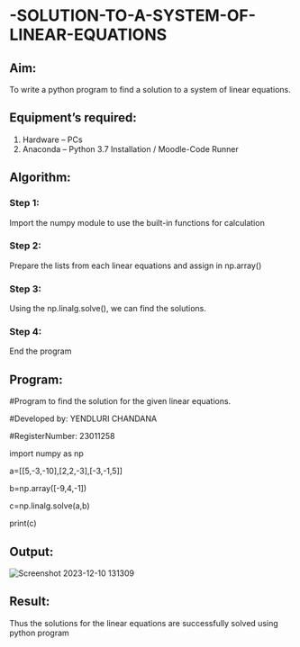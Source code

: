 # -SOLUTION-TO-A-SYSTEM-OF-LINEAR-EQUATIONS
## Aim:
To write a python program to find a solution to a system of linear equations.
## Equipment’s required:
1. 	Hardware – PCs
2. 	Anaconda – Python 3.7 Installation / Moodle-Code Runner
## Algorithm:
### Step 1: 
Import the numpy module to use the built-in functions for calculation
### Step 2: 
Prepare the lists from each linear equations and assign in np.array()
### Step 3: 
Using the np.linalg.solve(), we can find the solutions.
### Step 4: 
End the program
## Program:
#Program to find the solution for the given linear equations.

#Developed by: YENDLURI CHANDANA

#RegisterNumber: 23011258

import numpy as np

a=[[5,-3,-10],[2,2,-3],[-3,-1,5]]

b=np.array([-9,4,-1])

c=np.linalg.solve(a,b)

print(c)


## Output:
![Screenshot 2023-12-10 131309](https://github.com/23011258/-SOLUTION-TO-A-SYSTEM-OF-LINEAR-EQUATIONS/assets/139842204/450a3c9c-21e1-4fa9-857f-ff2d8ae85262)


## Result: 
Thus the solutions for the linear equations are successfully solved using python program

